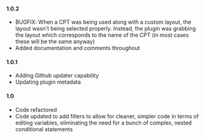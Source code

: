 #### 1.0.2

- BUGFIX: When a CPT was being used along with a custom layout, the layout wasn't being selected properly. Instead, the plugin was grabbing the layout which corresponds to the name of the CPT (in most cases these will be the same anyway)
- Added documentation and comments throughout

#### 1.0.1

- Adding Github updater capability
- Updating plugin metadata

#### 1.0

- Code refactored
- Code updated to add filters to allow for cleaner, simpler code in terms of editing variables, eliminating the need for a bunch of complex, nested conditional statements
